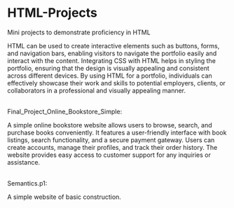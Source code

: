 # HTML-Projects
Mini projects to demonstrate proficiency in HTML


HTML can be used to create interactive elements such as buttons, forms, and navigation bars, enabling visitors to navigate the portfolio easily and interact with the content. Integrating CSS with HTML helps in styling the portfolio, ensuring that the design is visually appealing and consistent across different devices. By using HTML for a portfolio, individuals can effectively showcase their work and skills to potential employers, clients, or collaborators in a professional and visually appealing manner.

<br>
Final_Project_Online_Bookstore_Simple:
<br><p> A simple online bookstore website allows users to browse, search, and purchase books conveniently. It features a user-friendly interface with book listings, search functionality, and a secure payment gateway. Users can create accounts, manage their profiles, and track their order history. The website provides easy access to customer support for any inquiries or assistance.</p>

<br>
Semantics.p1:
<br><p>A simple website of basic construction.</p>

<br>

